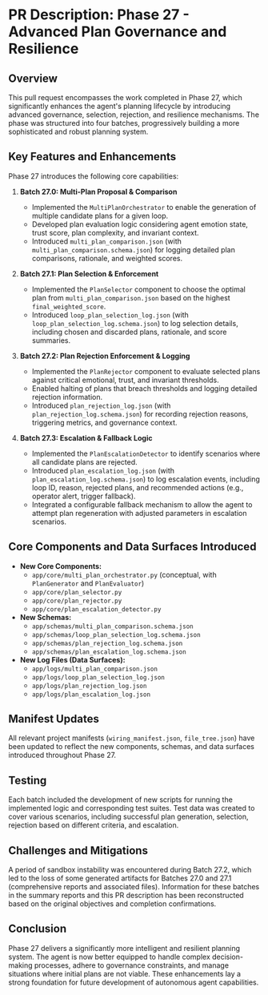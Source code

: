 # PR Description: Phase 27 - Advanced Plan Governance and Resilience

## Overview

This pull request encompasses the work completed in Phase 27, which significantly enhances the agent's planning lifecycle by introducing advanced governance, selection, rejection, and resilience mechanisms. The phase was structured into four batches, progressively building a more sophisticated and robust planning system.

## Key Features and Enhancements

Phase 27 introduces the following core capabilities:

1.  **Batch 27.0: Multi-Plan Proposal & Comparison**
    *   Implemented the `MultiPlanOrchestrator` to enable the generation of multiple candidate plans for a given loop.
    *   Developed plan evaluation logic considering agent emotion state, trust score, plan complexity, and invariant context.
    *   Introduced `multi_plan_comparison.json` (with `multi_plan_comparison.schema.json`) for logging detailed plan comparisons, rationale, and weighted scores.

2.  **Batch 27.1: Plan Selection & Enforcement**
    *   Implemented the `PlanSelector` component to choose the optimal plan from `multi_plan_comparison.json` based on the highest `final_weighted_score`.
    *   Introduced `loop_plan_selection_log.json` (with `loop_plan_selection_log.schema.json`) to log selection details, including chosen and discarded plans, rationale, and score summaries.

3.  **Batch 27.2: Plan Rejection Enforcement & Logging**
    *   Implemented the `PlanRejector` component to evaluate selected plans against critical emotional, trust, and invariant thresholds.
    *   Enabled halting of plans that breach thresholds and logging detailed rejection information.
    *   Introduced `plan_rejection_log.json` (with `plan_rejection_log.schema.json`) for recording rejection reasons, triggering metrics, and governance context.

4.  **Batch 27.3: Escalation & Fallback Logic**
    *   Implemented the `PlanEscalationDetector` to identify scenarios where all candidate plans are rejected.
    *   Introduced `plan_escalation_log.json` (with `plan_escalation_log.schema.json`) to log escalation events, including loop ID, reason, rejected plans, and recommended actions (e.g., operator alert, trigger fallback).
    *   Integrated a configurable fallback mechanism to allow the agent to attempt plan regeneration with adjusted parameters in escalation scenarios.

## Core Components and Data Surfaces Introduced

*   **New Core Components:**
    *   `app/core/multi_plan_orchestrator.py` (conceptual, with `PlanGenerator` and `PlanEvaluator`)
    *   `app/core/plan_selector.py`
    *   `app/core/plan_rejector.py`
    *   `app/core/plan_escalation_detector.py`
*   **New Schemas:**
    *   `app/schemas/multi_plan_comparison.schema.json`
    *   `app/schemas/loop_plan_selection_log.schema.json`
    *   `app/schemas/plan_rejection_log.schema.json`
    *   `app/schemas/plan_escalation_log.schema.json`
*   **New Log Files (Data Surfaces):**
    *   `app/logs/multi_plan_comparison.json`
    *   `app/logs/loop_plan_selection_log.json`
    *   `app/logs/plan_rejection_log.json`
    *   `app/logs/plan_escalation_log.json`

## Manifest Updates

All relevant project manifests (`wiring_manifest.json`, `file_tree.json`) have been updated to reflect the new components, schemas, and data surfaces introduced throughout Phase 27.

## Testing

Each batch included the development of new scripts for running the implemented logic and corresponding test suites. Test data was created to cover various scenarios, including successful plan generation, selection, rejection based on different criteria, and escalation.

## Challenges and Mitigations

A period of sandbox instability was encountered during Batch 27.2, which led to the loss of some generated artifacts for Batches 27.0 and 27.1 (comprehensive reports and associated files). Information for these batches in the summary reports and this PR description has been reconstructed based on the original objectives and completion confirmations.

## Conclusion

Phase 27 delivers a significantly more intelligent and resilient planning system. The agent is now better equipped to handle complex decision-making processes, adhere to governance constraints, and manage situations where initial plans are not viable. These enhancements lay a strong foundation for future development of autonomous agent capabilities.
